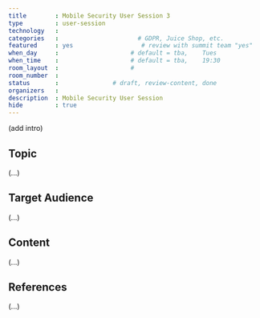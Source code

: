 ```yaml
---
title        : Mobile Security User Session 3
type         : user-session
technology   :
categories   :                      # GDPR, Juice Shop, etc.
featured     : yes                   # review with summit team "yes"
when_day     :                    # default = tba,    Tues
when_time    :                    # default = tba,    19:30
room_layout  :                    #
room_number  :
status       :               # draft, review-content, done
organizers   :
description  : Mobile Security User Session
hide         : true
---
```


(add intro)

## Topic

(...)

## Target Audience

(...)

## Content

(...)

## References

(...)
